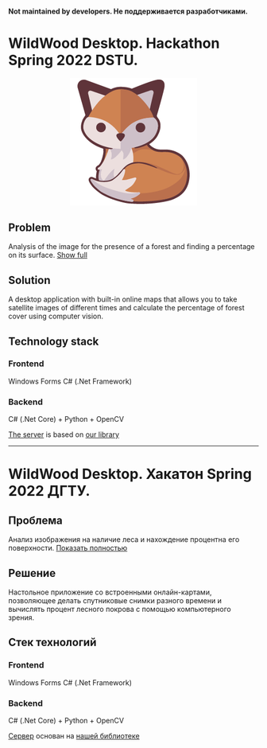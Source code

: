 #### Not maintained by developers. Не поддерживается разработчиками.
# WildWood Desktop. Hackathon Spring 2022 DSTU. 

<p align="center">
  <img src="https://github.com/VyacheslavPridchin/WildWood-Desktop/blob/71736306a5d2f58a121471ffed89be87feb60ea7/WWLogo.png" />
</p>

## Problem
Analysis of the image for the presence of a forest and finding a percentage on its surface. [Show full](https://github.com/VyacheslavPridchin/WildWood-Desktop/blob/main/Hackathon%20Problem.pdf)

## Solution
A desktop application with built-in online maps that allows you to take satellite images of different times and calculate the percentage of forest cover using computer vision.

## Technology stack
### Frontend
Windows Forms C# (.Net Framework)
### Backend
C# (.Net Core) + Python + OpenCV

[The server](https://github.com/DefT346/WildWoodServer) is based on [our library](https://github.com/DefT346/OMTP)

***

# WildWood Desktop. Хакатон Spring 2022 ДГТУ.

## Проблема
Анализ изображения на наличие леса и нахождение процентна его поверхности. [Показать полностью](https://github.com/VyacheslavPridchin/WildWood-Desktop/blob/main/Hackathon%20Problem.pdf)

## Решение
Настольное приложение со встроенными онлайн-картами, позволяющее делать спутниковые снимки разного времени и вычислять процент лесного покрова с помощью компьютерного зрения.

## Стек технологий
### Frontend
Windows Forms C# (.Net Framework)
### Backend
C# (.Net Core) + Python + OpenCV

[Сервер](https://github.com/DefT346/WildWoodServer) основан на [нашей библиотеке](https://github.com/DefT346/OMTP)
